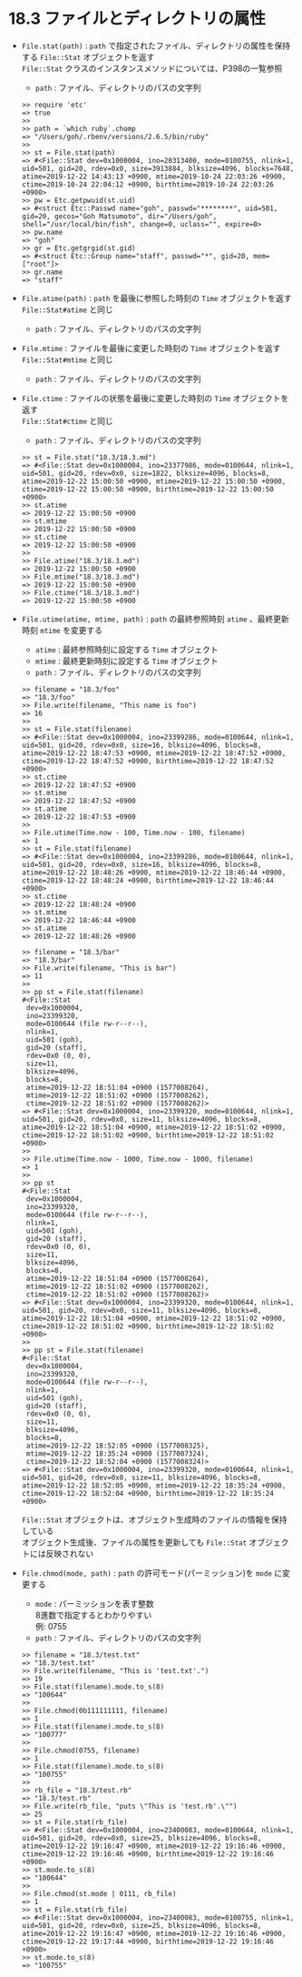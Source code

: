 # 18.3 ファイルとディレクトリの属性

- `File.stat(path)` : `path` で指定されたファイル、ディレクトリの属性を保持する `File::Stat` オブジェクトを返す  
    `File::Stat` クラスのインスタンスメソッドについては、P398の一覧参照
    - `path` : ファイル、ディレクトリのパスの文字列

    ```
    >> require 'etc'
    => true
    >> 
    >> path = `which ruby`.chomp
    => "/Users/goh/.rbenv/versions/2.6.5/bin/ruby"
    >> 
    >> st = File.stat(path)
    => #<File::Stat dev=0x1000004, ino=20313400, mode=0100755, nlink=1, uid=501, gid=20, rdev=0x0, size=3913884, blksize=4096, blocks=7648, atime=2019-12-22 14:43:13 +0900, mtime=2019-10-24 22:03:26 +0900, ctime=2019-10-24 22:04:12 +0900, birthtime=2019-10-24 22:03:26 +0900>
    >> pw = Etc.getpwuid(st.uid)
    => #<struct Etc::Passwd name="goh", passwd="********", uid=501, gid=20, gecos="Goh Matsumoto", dir="/Users/goh", shell="/usr/local/bin/fish", change=0, uclass="", expire=0>
    >> pw.name
    => "goh"
    >> gr = Etc.getgrgid(st.gid)
    => #<struct Etc::Group name="staff", passwd="*", gid=20, mem=["root"]>
    >> gr.name
    => "staff"
    ```

- `File.atime(path)` : `path` を最後に参照した時刻の `Time` オブジェクトを返す  
    `File::Stat#atime` と同じ
    - `path` : ファイル、ディレクトリのパスの文字列
- `File.mtime` : ファイルを最後に変更した時刻の `Time` オブジェクトを返す  
    `File::Stat#mtime` と同じ
    - `path` : ファイル、ディレクトリのパスの文字列
- `File.ctime` : ファイルの状態を最後に変更した時刻の `Time` オブジェクトを返す  
    `File::Stat#ctime` と同じ
    - `path` : ファイル、ディレクトリのパスの文字列

    ```
    >> st = File.stat("18.3/18.3.md")
    => #<File::Stat dev=0x1000004, ino=23377986, mode=0100644, nlink=1, uid=501, gid=20, rdev=0x0, size=1822, blksize=4096, blocks=8, atime=2019-12-22 15:00:50 +0900, mtime=2019-12-22 15:00:50 +0900, ctime=2019-12-22 15:00:50 +0900, birthtime=2019-12-22 15:00:50 +0900>
    >> st.atime
    => 2019-12-22 15:00:50 +0900
    >> st.mtime
    => 2019-12-22 15:00:50 +0900
    >> st.ctime
    => 2019-12-22 15:00:50 +0900
    >> 
    >> File.atime("18.3/18.3.md")
    => 2019-12-22 15:00:50 +0900
    >> File.mtime("18.3/18.3.md")
    => 2019-12-22 15:00:50 +0900
    >> File.ctime("18.3/18.3.md")
    => 2019-12-22 15:00:50 +0900
    ```

- `File.utime(atime, mtime, path)` : `path` の最終参照時刻 `atime` 、最終更新時刻 `mtime` を変更する
    - `atime` : 最終参照時刻に設定する `Time` オブジェクト
    - `mtime` : 最終更新時刻に設定する `Time` オブジェクト
    - `path` : ファイル、ディレクトリのパスの文字列

    ```
    >> filename = "18.3/foo"
    => "18.3/foo"
    >> File.write(filename, "This name is foo")
    => 16
    >> 
    >> st = File.stat(filename)
    => #<File::Stat dev=0x1000004, ino=23399286, mode=0100644, nlink=1, uid=501, gid=20, rdev=0x0, size=16, blksize=4096, blocks=8, atime=2019-12-22 18:47:53 +0900, mtime=2019-12-22 18:47:52 +0900, ctime=2019-12-22 18:47:52 +0900, birthtime=2019-12-22 18:47:52 +0900>
    >> st.ctime
    => 2019-12-22 18:47:52 +0900
    >> st.mtime
    => 2019-12-22 18:47:52 +0900
    >> st.atime
    => 2019-12-22 18:47:53 +0900
    >> 
    >> File.utime(Time.now - 100, Time.now - 100, filename)
    => 1
    >> st = File.stat(filename)
    => #<File::Stat dev=0x1000004, ino=23399286, mode=0100644, nlink=1, uid=501, gid=20, rdev=0x0, size=16, blksize=4096, blocks=8, atime=2019-12-22 18:48:26 +0900, mtime=2019-12-22 18:46:44 +0900, ctime=2019-12-22 18:48:24 +0900, birthtime=2019-12-22 18:46:44 +0900>
    >> st.ctime
    => 2019-12-22 18:48:24 +0900
    >> st.mtime
    => 2019-12-22 18:46:44 +0900
    >> st.atime
    => 2019-12-22 18:48:26 +0900
    ```

    ```
    >> filename = "18.3/bar"
    => "18.3/bar"
    >> File.write(filename, "This is bar")
    => 11
    >> 
    >> pp st = File.stat(filename)
    #<File::Stat
     dev=0x1000004,
     ino=23399320,
     mode=0100644 (file rw-r--r--),
     nlink=1,
     uid=501 (goh),
     gid=20 (staff),
     rdev=0x0 (0, 0),
     size=11,
     blksize=4096,
     blocks=8,
     atime=2019-12-22 18:51:04 +0900 (1577008264),
     mtime=2019-12-22 18:51:02 +0900 (1577008262),
     ctime=2019-12-22 18:51:02 +0900 (1577008262)>
    => #<File::Stat dev=0x1000004, ino=23399320, mode=0100644, nlink=1, uid=501, gid=20, rdev=0x0, size=11, blksize=4096, blocks=8, atime=2019-12-22 18:51:04 +0900, mtime=2019-12-22 18:51:02 +0900, ctime=2019-12-22 18:51:02 +0900, birthtime=2019-12-22 18:51:02 +0900>
    >> 
    >> File.utime(Time.now - 1000, Time.now - 1000, filename)
    => 1
    >> 
    >> pp st
    #<File::Stat
     dev=0x1000004,
     ino=23399320,
     mode=0100644 (file rw-r--r--),
     nlink=1,
     uid=501 (goh),
     gid=20 (staff),
     rdev=0x0 (0, 0),
     size=11,
     blksize=4096,
     blocks=8,
     atime=2019-12-22 18:51:04 +0900 (1577008264),
     mtime=2019-12-22 18:51:02 +0900 (1577008262),
     ctime=2019-12-22 18:51:02 +0900 (1577008262)>
    => #<File::Stat dev=0x1000004, ino=23399320, mode=0100644, nlink=1, uid=501, gid=20, rdev=0x0, size=11, blksize=4096, blocks=8, atime=2019-12-22 18:51:04 +0900, mtime=2019-12-22 18:51:02 +0900, ctime=2019-12-22 18:51:02 +0900, birthtime=2019-12-22 18:51:02 +0900>
    >> 
    >> pp st = File.stat(filename)
    #<File::Stat
     dev=0x1000004,
     ino=23399320,
     mode=0100644 (file rw-r--r--),
     nlink=1,
     uid=501 (goh),
     gid=20 (staff),
     rdev=0x0 (0, 0),
     size=11,
     blksize=4096,
     blocks=8,
     atime=2019-12-22 18:52:05 +0900 (1577008325),
     mtime=2019-12-22 18:35:24 +0900 (1577007324),
     ctime=2019-12-22 18:52:04 +0900 (1577008324)>
    => #<File::Stat dev=0x1000004, ino=23399320, mode=0100644, nlink=1, uid=501, gid=20, rdev=0x0, size=11, blksize=4096, blocks=8, atime=2019-12-22 18:52:05 +0900, mtime=2019-12-22 18:35:24 +0900, ctime=2019-12-22 18:52:04 +0900, birthtime=2019-12-22 18:35:24 +0900>
    ```

    `File::Stat` オブジェクトは、オブジェクト生成時のファイルの情報を保持している  
    オブジェクト生成後、ファイルの属性を更新しても `File::Stat` オブジェクトには反映されない

- `File.chmod(mode, path)` : `path` の許可モード(パーミッション)を `mode` に変更する
    - `mode` : パーミッションを表す整数  
        8進数で指定するとわかりやすい  
        例: 0755
    - `path` : ファイル、ディレクトリのパスの文字列

    ```
    >> filename = "18.3/test.txt"
    => "18.3/test.txt"
    >> File.write(filename, "This is 'test.txt'.")
    => 19
    >> File.stat(filename).mode.to_s(8)
    => "100644"
    >> 
    >> File.chmod(0b111111111, filename)
    => 1
    >> File.stat(filename).mode.to_s(8)
    => "100777"
    >> 
    >> File.chmod(0755, filename)
    => 1
    >> File.stat(filename).mode.to_s(8)
    => "100755"
    >> 
    >> rb_file = "18.3/test.rb"
    => "18.3/test.rb"
    >> File.write(rb_file, "puts \"This is 'test.rb'.\"")
    => 25
    >> st = File.stat(rb_file)
    => #<File::Stat dev=0x1000004, ino=23400083, mode=0100644, nlink=1, uid=501, gid=20, rdev=0x0, size=25, blksize=4096, blocks=8, atime=2019-12-22 19:16:47 +0900, mtime=2019-12-22 19:16:46 +0900, ctime=2019-12-22 19:16:46 +0900, birthtime=2019-12-22 19:16:46 +0900>
    >> st.mode.to_s(8)
    => "100644"
    >> 
    >> File.chmod(st.mode | 0111, rb_file)
    => 1
    >> st = File.stat(rb_file)
    => #<File::Stat dev=0x1000004, ino=23400083, mode=0100755, nlink=1, uid=501, gid=20, rdev=0x0, size=25, blksize=4096, blocks=8, atime=2019-12-22 19:16:47 +0900, mtime=2019-12-22 19:16:46 +0900, ctime=2019-12-22 19:17:44 +0900, birthtime=2019-12-22 19:16:46 +0900>
    >> st.mode.to_s(8)
    => "100755"
    ```

